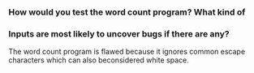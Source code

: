 ### How would you test the word count program?  What kind of 
### Inputs are most likely to uncover bugs if there are any?

The word count program is flawed because it ignores common
escape characters which can also beconsidered white space.

